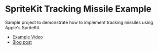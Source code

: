 SpriteKit Tracking Missile Example
================================

Sample project to demonstrate how to implement tracking missiles using Apple's SpriteKit. 

 * [Example Video](https://www.youtube.com/watch?v=AuhDGFCZ3Ns)
 * [Blog post](http://neilang.com/entries/spritekit-tracking-missile/)
